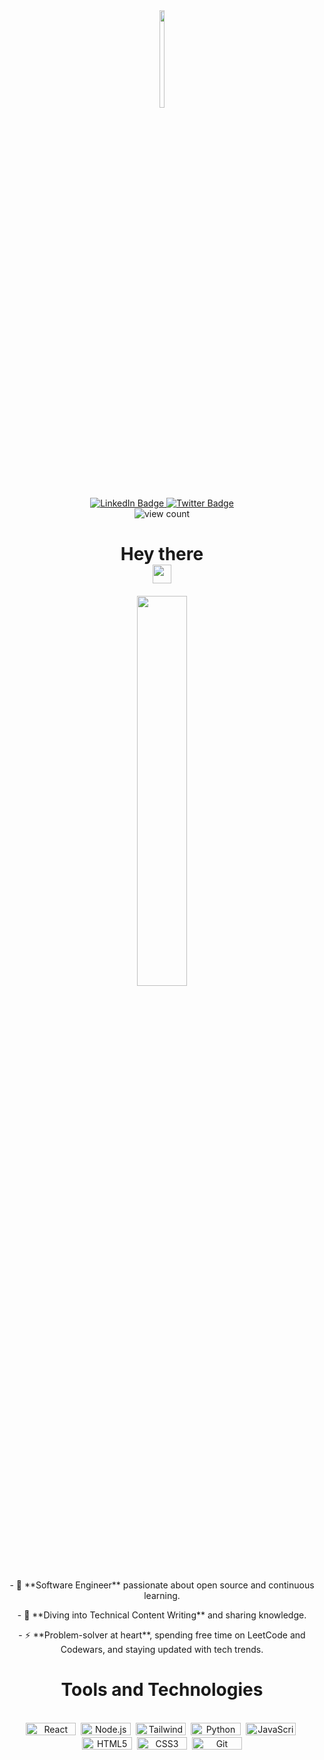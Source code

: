 <!-- Add a header section with a gif -->
<div align="center">
  <img src="https://media.giphy.com/media/M9gbBd9nbDrOTu1Mqx/giphy.gif" width="20%" style="max-width: 40px;"/>
</div>

<!-- Add social media badges -->
<div align="center">
  <a href="https://www.linkedin.com/in/leo-wave-309637239/">
    <img src="https://img.shields.io/badge/LinkedIn-blue?style=for-the-badge&logo=linkedin&logoColor=white" alt="LinkedIn Badge"/>
  </a>
  <a href="https://x.com/Momentum1962?t=gtxbxbdJC5P54Xmr05JvgA&s=09">
    <img src="https://img.shields.io/badge/Twitter-blue?style=for-the-badge&logo=twitter&logoColor=white" alt="Twitter Badge"/>
  </a>
</div>

<!-- Add profile view count -->
<div align="center">
  <img src="https://komarev.com/ghpvc/?username=skido600&style=flat-square&color=blue" alt="view count"/>
</div>

<!-- Add a greeting message -->
<h1 align="center">
  Hey there <br>
  <img src="https://media.giphy.com/media/hvRJCLFzcasrR4ia7z/giphy.gif" width="30"/>
</h1>

<!-- Add a banner image -->
<div align="center" style="margin-top: 20px;">
  <img src="https://media.giphy.com/media/dWesBcTLavkZuG35MI/giphy.gif" width="40%" style="max-width: 300px;" height="auto"/>
</div>

<!-- Add a brief introduction -->
<div align="center">
  <p>- 🔭 **Software Engineer** passionate about open source and continuous learning.</p>
  <p>- 🌱 **Diving into Technical Content Writing** and sharing knowledge.</p>
  <p>- ⚡ **Problem-solver at heart**, spending free time on LeetCode and Codewars, and staying updated with tech trends.</p>
</div>

<!-- Add a tools and technologies section -->
<div align="center">
  <h1><strong>Tools and Technologies</strong></h1>
  <br>
  <img src="https://img.shields.io/badge/React-61DAFB?style=flat&logo=react&logoColor=white" title="React" alt="React" width="80" height="20"/>&nbsp;
  <img src="https://img.shields.io/badge/Node.js-339933?style=flat&logo=node.js&logoColor=white" title="Node.js" alt="Node.js" width="80" height="20"/>&nbsp;
  <img src="https://img.shields.io/badge/Tailwind%20CSS-38B2AC?style=flat&logo=tailwindcss&logoColor=white" title="Tailwind CSS" alt="Tailwind CSS" width="80" height="20"/>&nbsp;
  <img src="https://img.shields.io/badge/Python-3776AB?style=flat&logo=python&logoColor=white" title="Python" alt="Python" width="80" height="20"/>&nbsp;
  <img src="https://img.shields.io/badge/JavaScript-F7DF1E?style=flat&logo=javascript&logoColor=black" title="JavaScript" alt="JavaScript" width="80" height="20"/>&nbsp;
  <img src="https://img.shields.io/badge/HTML5-E34F26?style=flat&logo=html5&logoColor=white" title="HTML5" alt="HTML5" width="80" height="20"/>&nbsp;
  <img src="https://img.shields.io/badge/CSS3-1572B6?style=flat&logo=css3&logoColor=white" title="CSS3" alt="CSS3" width="80" height="20"/>&nbsp;
  <img src="https://img.shields.io/badge/Git-F05032?style=flat&logo=git&logoColor=white" title="Git" alt="Git" width="80" height="20"/>
</div>

